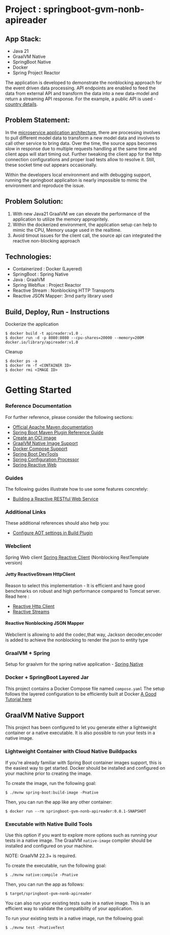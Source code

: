 # Project : springboot-gvm-nonb-apireader

## App Stack:
- Java 21
- GraalVM Native
- SpringBoot Native
- Docker
- Spring Project Reactor

The application is developed to demonstrate the nonblocking approach for the event driven data processing.
API endpoints are enabled to feed the data from external API and transform the data into a new data-model
and return a streaming API response.
For the example, a public API is used - [country details](https://restcountries.com/).

## Problem Statement:
In the [microservice application architecture](https://microservices.io/patterns/microservices.html), there are processing involves to pull different model data to transform a new model data and involves to call other service to bring data.
Over the time, the source apps becomes slow in response due to multiple requests handling at the same time and client apps 
will start timing out.
Further tweaking the client app for the http connection configurations and proper load tests allow to resolve it. Still, these socket time out appears occasionally.

Within the developers local environment and with debugging support, running the springboot applicaiton is nearly impossible to mimic the environment and reproduce the issue.

## Problem Solution:
1. With new Java21 GraalVM we can elevate the performance of the application to utilize the memory appropritely.
2. Within the dockerized environment, the application setup can help to mimic the CPU, Memory usage used in the realtime.
3. Avoid timout issues for the client call, the source api can integrated the reactive non-blocking approach


## Technologies:
* Containerized : Docker (Layered)
* SpringBoot : Spring Native
* Java : GraalVM
* Spring Webflux : Project Reactor
* Reactive Stream : Nonblocking HTTP Transports
* Reactive JSON Mapper: 3rnd party library used

## Build, Deploy, Run - Instructions
Dockerize the application
```
$ docker build -t apireader:v1.0 .
$ docker run -d -p 8080:8080 --cpu-shares=20000 --memory=200M  docker.io/library/apireader:v1.0
```
Cleanup
```
$ docker ps -a
$ docker rm -f <CONTAINER ID>
$ docker rmi <IMAGE ID>
```

# Getting Started
### Reference Documentation
For further reference, please consider the following sections:

* [Official Apache Maven documentation](https://maven.apache.org/guides/index.html)
* [Spring Boot Maven Plugin Reference Guide](https://docs.spring.io/spring-boot/docs/3.2.1-SNAPSHOT/maven-plugin/reference/html/)
* [Create an OCI image](https://docs.spring.io/spring-boot/docs/3.2.1-SNAPSHOT/maven-plugin/reference/html/#build-image)
* [GraalVM Native Image Support](https://docs.spring.io/spring-boot/docs/3.2.1-SNAPSHOT/reference/html/native-image.html#native-image)
* [Docker Compose Support](https://docs.spring.io/spring-boot/docs/3.2.1-SNAPSHOT/reference/htmlsingle/index.html#features.docker-compose)
* [Spring Boot DevTools](https://docs.spring.io/spring-boot/docs/3.2.1-SNAPSHOT/reference/htmlsingle/index.html#using.devtools)
* [Spring Configuration Processor](https://docs.spring.io/spring-boot/docs/3.2.1-SNAPSHOT/reference/htmlsingle/index.html#appendix.configuration-metadata.annotation-processor)
* [Spring Reactive Web](https://docs.spring.io/spring-boot/docs/3.2.1-SNAPSHOT/reference/htmlsingle/index.html#web.reactive)

### Guides
The following guides illustrate how to use some features concretely:

* [Building a Reactive RESTful Web Service](https://spring.io/guides/gs/reactive-rest-service/)

### Additional Links
These additional references should also help you:

* [Configure AOT settings in Build Plugin](https://docs.spring.io/spring-boot/docs/3.2.1-SNAPSHOT/maven-plugin/reference/htmlsingle/#aot)


### Webclient 
Spring Web client [Spring Reactive Client](https://docs.spring.io/spring-framework/reference/web/webflux-webclient.html) (Nonblocking RestTemplate version)

#### Jetty ReactiveStream HttpClient
Reason to select this implementation - 
It is efficient and have good benchmarks on robust and high performance compared to Tomcat server. 
Read here : 
* [Reactive Http Client](https://github.com/jetty-project/jetty-reactive-httpclient)
* [Reactive Streams](https://www.reactive-streams.org/)

#### Reactive Nonblocking JSON Mapper
Webclient is allowing to add the codec,that way, Jackson decoder,encoder is added to achieve the nonblocking
to render the json to entity type

### GraalVM + Spring
Setup for graalvm for the spring native application - [Spring Native](https://docs.spring.io/spring-boot/docs/current/reference/html/native-image.html#native-image)

### Docker + SpringBoot Layered Jar 
This project contains a Docker Compose file named `compose.yaml`
The setup follows the layered configuration to be efficiently built at Docker
[A Good Tutorial here](https://www.baeldung.com/docker-layers-spring-boot) 

## GraalVM Native Support

This project has been configured to let you generate either a lightweight container or a native executable.
It is also possible to run your tests in a native image.

### Lightweight Container with Cloud Native Buildpacks
If you're already familiar with Spring Boot container images support, this is the easiest way to get started.
Docker should be installed and configured on your machine prior to creating the image.

To create the image, run the following goal:

```
$ ./mvnw spring-boot:build-image -Pnative
```

Then, you can run the app like any other container:

```
$ docker run --rm springboot-gvm-nonb-apireader:0.0.1-SNAPSHOT
```

### Executable with Native Build Tools
Use this option if you want to explore more options such as running your tests in a native image.
The GraalVM `native-image` compiler should be installed and configured on your machine.

NOTE: GraalVM 22.3+ is required.

To create the executable, run the following goal:

```
$ ./mvnw native:compile -Pnative
```

Then, you can run the app as follows:
```
$ target/springboot-gvm-nonb-apireader
```

You can also run your existing tests suite in a native image.
This is an efficient way to validate the compatibility of your application.

To run your existing tests in a native image, run the following goal:

```
$ ./mvnw test -PnativeTest
```

